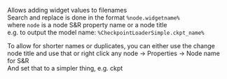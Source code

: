 Allows adding widget values to filenames  
Search and replace is done in the format `%node.widgetname%`  
where `node` is a node S&R property name or a node title  
e.g. to output the model name: `%CheckpointLoaderSimple.ckpt_name%`  

To allow for shorter names or duplicates, you can either use the change node title and use that or right click any node -> Properties -> Node name for S&R  
And set that to a simpler thing, e.g. ckpt